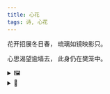 ```yaml
---
title: 心花
tags: 诗, 心花
---
```


花开招展冬日春，
琉璃如镜映影只。

心思渴望逾墙去，
此身仍在樊笼中。

<details><summary>🖼️</summary>

![](writings/images/2015-10-17-17-54-xin-hua.JPG)

</details>

<details><summary>📝</summary>
看到朋友圈上一张阳台上的花的照片，评论时随意所作。可按在职场里想象外出创业来理解。
</details>
